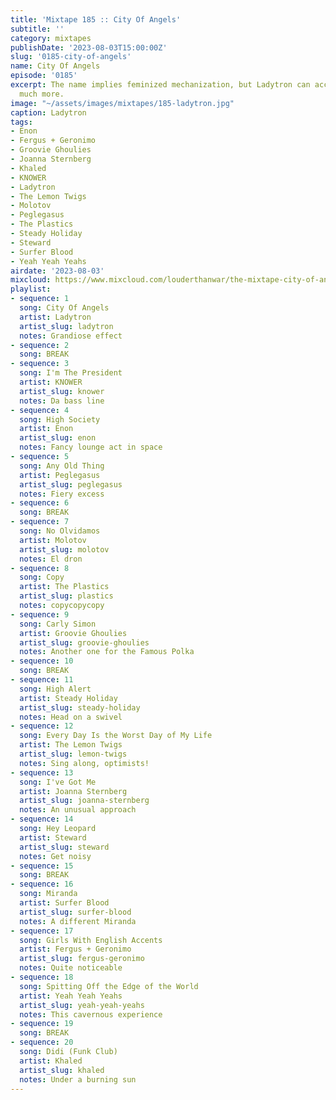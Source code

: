 ```yaml
---
title: 'Mixtape 185 :: City Of Angels'
subtitle: ''
category: mixtapes
publishDate: '2023-08-03T15:00:00Z'
slug: '0185-city-of-angels'
name: City Of Angels
episode: '0185'
excerpt: The name implies feminized mechanization, but Ladytron can accomplish so
  much more.
image: "~/assets/images/mixtapes/185-ladytron.jpg"
caption: Ladytron
tags:
- Enon
- Fergus + Geronimo
- Groovie Ghoulies
- Joanna Sternberg
- Khaled
- KNOWER
- Ladytron
- The Lemon Twigs
- Molotov
- Peglegasus
- The Plastics
- Steady Holiday
- Steward
- Surfer Blood
- Yeah Yeah Yeahs
airdate: '2023-08-03'
mixcloud: https://www.mixcloud.com/louderthanwar/the-mixtape-city-of-angels-2023-08-03/
playlist:
- sequence: 1
  song: City Of Angels
  artist: Ladytron
  artist_slug: ladytron
  notes: Grandiose effect
- sequence: 2
  song: BREAK
- sequence: 3
  song: I'm The President
  artist: KNOWER
  artist_slug: knower
  notes: Da bass line
- sequence: 4
  song: High Society
  artist: Enon
  artist_slug: enon
  notes: Fancy lounge act in space
- sequence: 5
  song: Any Old Thing
  artist: Peglegasus
  artist_slug: peglegasus
  notes: Fiery excess
- sequence: 6
  song: BREAK
- sequence: 7
  song: No Olvidamos
  artist: Molotov
  artist_slug: molotov
  notes: El dron
- sequence: 8
  song: Copy
  artist: The Plastics
  artist_slug: plastics
  notes: copycopycopy
- sequence: 9
  song: Carly Simon
  artist: Groovie Ghoulies
  artist_slug: groovie-ghoulies
  notes: Another one for the Famous Polka
- sequence: 10
  song: BREAK
- sequence: 11
  song: High Alert
  artist: Steady Holiday
  artist_slug: steady-holiday
  notes: Head on a swivel
- sequence: 12
  song: Every Day Is the Worst Day of My Life
  artist: The Lemon Twigs
  artist_slug: lemon-twigs
  notes: Sing along, optimists!
- sequence: 13
  song: I've Got Me
  artist: Joanna Sternberg
  artist_slug: joanna-sternberg
  notes: An unusual approach
- sequence: 14
  song: Hey Leopard
  artist: Steward
  artist_slug: steward
  notes: Get noisy
- sequence: 15
  song: BREAK
- sequence: 16
  song: Miranda
  artist: Surfer Blood
  artist_slug: surfer-blood
  notes: A different Miranda
- sequence: 17
  song: Girls With English Accents
  artist: Fergus + Geronimo
  artist_slug: fergus-geronimo
  notes: Quite noticeable
- sequence: 18
  song: Spitting Off the Edge of the World
  artist: Yeah Yeah Yeahs
  artist_slug: yeah-yeah-yeahs
  notes: This cavernous experience
- sequence: 19
  song: BREAK
- sequence: 20
  song: Didi (Funk Club)
  artist: Khaled
  artist_slug: khaled
  notes: Under a burning sun
---
```


